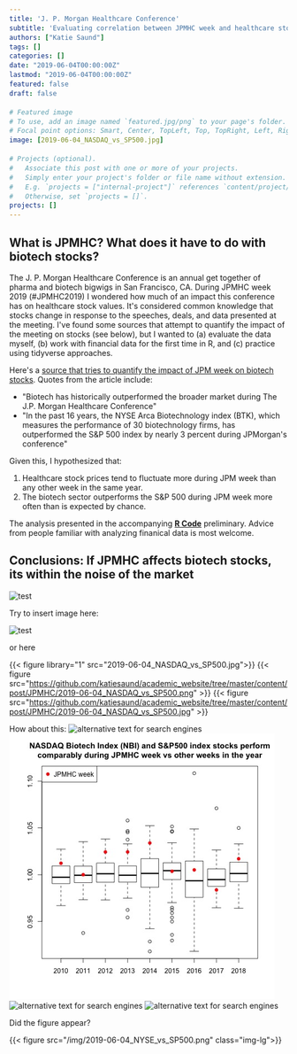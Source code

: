 ```yaml
---
title: 'J. P. Morgan Healthcare Conference'
subtitle: 'Evaluating correlation between JPMHC week and healthcare stock prices'
authors: ["Katie Saund"]
tags: []
categories: []
date: "2019-06-04T00:00:00Z"
lastmod: "2019-06-04T00:00:00Z"
featured: false
draft: false

# Featured image
# To use, add an image named `featured.jpg/png` to your page's folder.
# Focal point options: Smart, Center, TopLeft, Top, TopRight, Left, Right, BottomLeft, Bottom, BottomRight
image: [2019-06-04_NASDAQ_vs_SP500.jpg]

# Projects (optional).
#   Associate this post with one or more of your projects.
#   Simply enter your project's folder or file name without extension.
#   E.g. `projects = ["internal-project"]` references `content/project/deep-learning/index.md`.
#   Otherwise, set `projects = []`.
projects: []
---
```

## What is JPMHC? What does it have to do with biotech stocks?  

The J. P. Morgan Healthcare Conference is an annual get together of pharma and biotech bigwigs in San Francisco, CA. During JPMHC week 2019 (#JPMHC2019) I wondered how much of an impact this conference has on healthcare stock values. It's considered common knowledge that stocks change in response to the speeches, deals, and data presented at the meeting. I've found some sources that attempt to quantify the impact of the meeting on stocks (see below), but I wanted to (a) evaluate the data myself, (b) work with financial data for the first time in R, and (c) practice using tidyverse approaches.

Here's a [source that tries to quantify the impact of JPM week on biotech stocks](https://www.cnbc.com/2017/01/04/betting-on-biotech-during-jpmorgans-big-health-care-conference-pays-off-history-shows.html). Quotes from the article include: 

* "Biotech has historically outperformed the broader market during The J.P. Morgan Healthcare Conference"
* "In the past 16 years, the NYSE Arca Biotechnology index (BTK), which measures the performance of 30 biotechnology firms, has outperformed the S&P 500 index by nearly 3 percent during JPMorgan's conference"

Given this, I hypothesized that:

1. Healthcare stock prices tend to fluctuate more during JPM week than any other week in the same year.
2. The biotech sector outperforms the S&P 500 during JPM week more often than is expected by chance.

The analysis presented in the accompanying [**R Code**](https://github.com/katiesaund/JPM_Healthcare_2019/blob/master/2019-05-27_JPM_week.Rmd) preliminary. Advice from people familiar with analyzing finanical data is most welcome.

## Conclusions: If JPMHC affects biotech stocks, its within the noise of the market

![test](/img/2019-06-04_NYSE_vs_SP500.png)

Try to insert image here: 

![test](/img/2019-06-04_NYSE_vs_SP500.jpg)

or here

{{< figure library="1" src="2019-06-04_NASDAQ_vs_SP500.jpg">}}
{{< figure src="https://github.com/katiesaund/academic_website/tree/master/content/post/JPMHC/2019-06-04_NASDAQ_vs_SP500.png" >}}
{{< figure src="https://github.com/katiesaund/academic_website/tree/master/content/post/JPMHC/2019-06-04_NASDAQ_vs_SP500.jpg" >}}

How about this: 
![alternative text for search engines](/2019-06-04_NASDAQ_vs_SP500.jpg)
![alternative text for search engines](/content/post/JPMHC/2019-06-04_NASDAQ_vs_SP500.jpg)
![alternative text for search engines](/master/static/img/2019-06-04_NASDAQ_vs_SP500.jpg)
![alternative text for search engines](https://github.com/katiesaund/academic_website/tree/master/content/post/JPMHC/2019-06-04_NASDAQ_vs_SP500.jpg)

Did the figure appear?


{{< figure src="/img/2019-06-04_NYSE_vs_SP500.png" class="img-lg">}}
